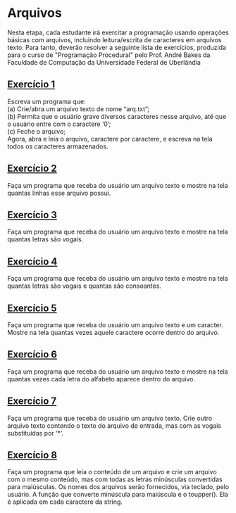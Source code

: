 # Arquivos 
Nesta etapa, cada estudante irá exercitar a programação usando operações básicas com arquivos, incluindo leitura/escrita de caracteres em arquivos texto. Para tanto, deverão resolver a seguinte lista de exercícios, produzida para o curso de "Programação Procedural" pelo Prof. André Bakes da Faculdade de Computação da Universidade Federal de Uberlândia
## [Exercício 1](https://github.com/LucasDSL/Faculdade/blob/a50cc1e8c0e85e6f05580d66b0f0336db70f2b73/02%20Laborat%C3%B3rio%20de%20Programa%C3%A7%C3%A3o%20I/12%20Arquivos/e1.c)
Escreva um programa que:<br>
(a) Crie/abra um arquivo texto de nome “arq.txt”;<br>
(b) Permita que o usuário grave diversos caracteres nesse arquivo, até que o usuário entre com o caractere ‘0’;<br>
(c) Feche o arquivo;<br>
Agora, abra e leia o arquivo, caractere por caractere, e escreva na tela todos os caracteres armazenados.
## [Exercício 2](https://github.com/LucasDSL/Faculdade/blob/a50cc1e8c0e85e6f05580d66b0f0336db70f2b73/02%20Laborat%C3%B3rio%20de%20Programa%C3%A7%C3%A3o%20I/12%20Arquivos/e2.c)
Faça um programa que receba do usuário um arquivo texto e mostre na tela quantas linhas esse arquivo possui.
## [Exercício 3](https://github.com/LucasDSL/Faculdade/blob/a50cc1e8c0e85e6f05580d66b0f0336db70f2b73/02%20Laborat%C3%B3rio%20de%20Programa%C3%A7%C3%A3o%20I/12%20Arquivos/e3.c)
Faça um programa que receba do usuário um arquivo texto e mostre na tela quantas letras são vogais.
## [Exercício 4](https://github.com/LucasDSL/Faculdade/blob/a50cc1e8c0e85e6f05580d66b0f0336db70f2b73/02%20Laborat%C3%B3rio%20de%20Programa%C3%A7%C3%A3o%20I/12%20Arquivos/e4.c)
Faça um programa que receba do usuário um arquivo texto e mostre na tela quantas letras são vogais e quantas são consoantes.
## [Exercício 5]()
Faça um programa que receba do usuário um arquivo texto e um caracter. Mostre na tela quantas vezes aquele caractere ocorre dentro do arquivo.
## [Exercício 6]()
Faça um programa que receba do usuário um arquivo texto e mostre na tela quantas vezes cada letra do alfabeto aparece dentro do arquivo.
## [Exercício 7]()
Faça um programa que receba do usuário um arquivo texto. Crie outro arquivo texto contendo o texto do arquivo de entrada, mas com as vogais substituídas por ‘*’.
## [Exercício 8]()
Faça um programa que leia o conteúdo de um arquivo e crie um arquivo com o mesmo conteúdo, mas com todas as letras minúsculas convertidas para maiúsculas. Os nomes dos arquivos serão fornecidos, via teclado, pelo usuário. A função que converte minúscula para maiúscula é o toupper(). Ela é aplicada em cada caractere da string.
